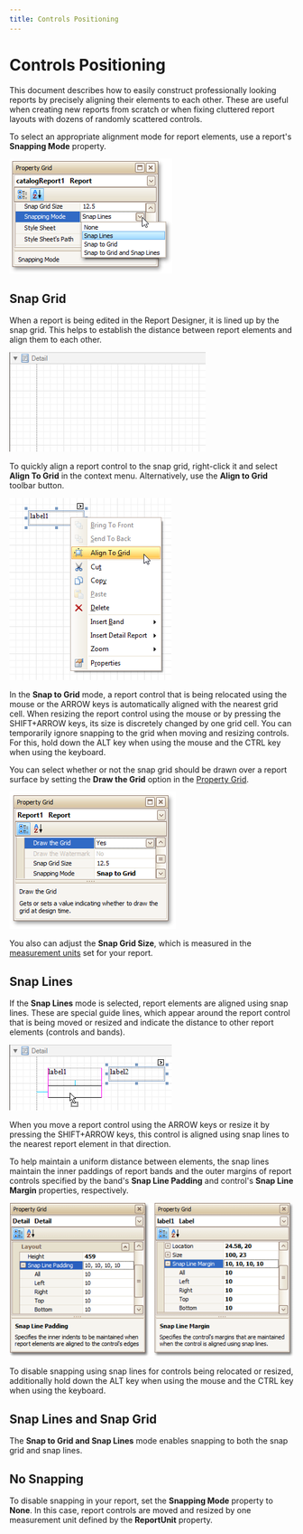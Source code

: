 ```yaml
---
title: Controls Positioning
---
```

# Controls Positioning
This document describes how to easily construct professionally looking reports by precisely aligning their elements to each other. These are useful when creating new reports from scratch or when fixing cluttered report layouts with dozens of randomly scattered controls.

To select an appropriate alignment mode for report elements, use a report's **Snapping Mode** property.

![RD_SnapGrid_0](../../../../../images/img11118.png)

## Snap Grid
When a report is being edited in the Report Designer, it is lined up by the snap grid. This helps to establish the distance between report elements and align them to each other.

![RD_SnapGrid_1](../../../../../images/img11119.png)

To quickly align a report control to the snap grid, right-click it and select **Align To Grid** in the context menu. Alternatively, use the **Align to Grid** toolbar button.

![RD_SnapGrid_2](../../../../../images/img11120.png)

In the **Snap to Grid** mode, a report control that is being relocated using the mouse or the ARROW keys is automatically aligned with the nearest grid cell. When resizing the report control using the mouse or by pressing the SHIFT+ARROW keys, its size is discretely changed by one grid cell. You can temporarily ignore snapping to the grid when moving and resizing controls. For this, hold down the ALT key when using the mouse and the CTRL key when using the keyboard.

You can select whether or not the snap grid should be drawn over a report surface by setting the **Draw the Grid** option in the [Property Grid](../../report-designer-reference/report-designer-ui/property-grid.md).

![RD_SnapGrid_5](../../../../../images/img11123.png)

You also can adjust the **Snap Grid Size**, which is measured in the [measurement units](change-measurement-units-of-a-report.md) set for your report.

## Snap Lines
If the **Snap Lines** mode is selected, report elements are aligned using snap lines. These are special guide lines, which appear around the report control that is being moved or resized and indicate the distance to other report elements (controls and bands).

![RD_SnapGrid_4](../../../../../images/img11122.png)

When you move a report control using the ARROW keys or resize it by pressing the SHIFT+ARROW keys, this control is aligned using snap lines to the nearest report element in that direction.

To help maintain a uniform distance between elements, the snap lines maintain the inner paddings of report bands and the outer margins of report controls specified by the band's **Snap Line Padding** and control's **Snap Line Margin** properties, respectively.

![RD_SnapGrid_3](../../../../../images/img11121.png)

To disable snapping using snap lines for controls being relocated or resized, additionally hold down the ALT key when using the mouse and the CTRL key when using the keyboard.

## Snap Lines and Snap Grid
The **Snap to Grid and Snap Lines** mode enables snapping to both the snap grid and snap lines.

## No Snapping
To disable snapping in your report, set the **Snapping Mode** property to **None**. In this case, report controls are moved and resized by one measurement unit defined by the **ReportUnit** property.